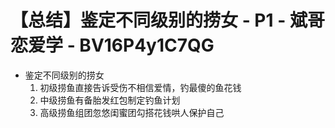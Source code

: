 # 【总结】鉴定不同级别的捞女 - P1 - 斌哥恋爱学 - BV16P4y1C7QG

-   鉴定不同级别的捞女
    1.  初级捞鱼直接告诉受伤不相信爱情，钓最傻的鱼花钱
    2.  中级捞鱼有备胎发红包制定钓鱼计划
    3.  高级捞鱼组团忽悠闺蜜团勾搭花钱哄人保护自己